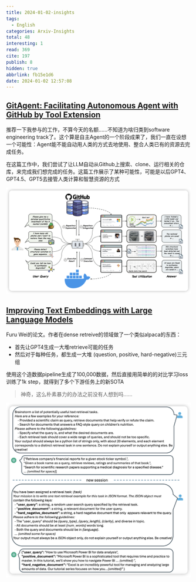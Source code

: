 ```yaml
---
title: 2024-01-02-insights
tags:
  - English
categories: Arxiv-Insights
total: 48
interesting: 1
read: 369
cite: 197
publish: 8
hidden: true
abbrlink: fb15e1d6
date: 2024-01-02 12:57:08
---
```




## [GitAgent: Facilitating Autonomous Agent with GitHub by Tool Extension](https://arxiv.org/pdf/2312.17294.pdf)

推荐一下我参与的工作，不算今天的名额……不知道为啥归类到software engineering track了。这个算是自主Agent的一个阶段成果了，我们一直在设想一个可能性：Agent能不能自动用人类的方式去地使用、整合人类已有的资源去完成任务。

在这篇工作中，我们尝试了让LLM自动从Github上搜索、clone、运行相关的仓库，来完成我们想完成的任务。这篇工作展示了某种可能性，可能是以后GPT4、GPT4.5、GPT5去接管人类计算和智慧资源的方式

<img src="../../files/images/arxiv-insights/2024-01-01-01-05/git-agent.png">



## [Improving Text Embeddings with Large Language Models](https://arxiv.org/pdf/2401.00368.pdf)

Furu Wei的论文。作者在dense retreive的领域做了一个类似alpaca的东西：

- 首先让GPT4生成一大堆retrieve可能的任务
- 然后对于每种任务，都生成一大堆 (question, positive, hard-negative)三元组

使用这个造数据pipeline生成了100,000数据，然后直接用简单的的对比学习loss训练了1k step，就得到了多个下游任务上的新SOTA

> 神奇，这么朴素暴力的办法之前没有人想到吗……

<img src="../../files/images/arxiv-insights/2024-01-01-01-05/improving-text-embedding.png">
